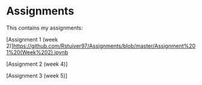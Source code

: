 # Assignments
This contains my assignments:

[Assignment 1 (week 2)]https://github.com/Rstuiver97/Assignments/blob/master/Assignment%201%20(Week%202).ipynb

[Assignment 2 (week 4)]

[Assignment 3 (week 5)]
